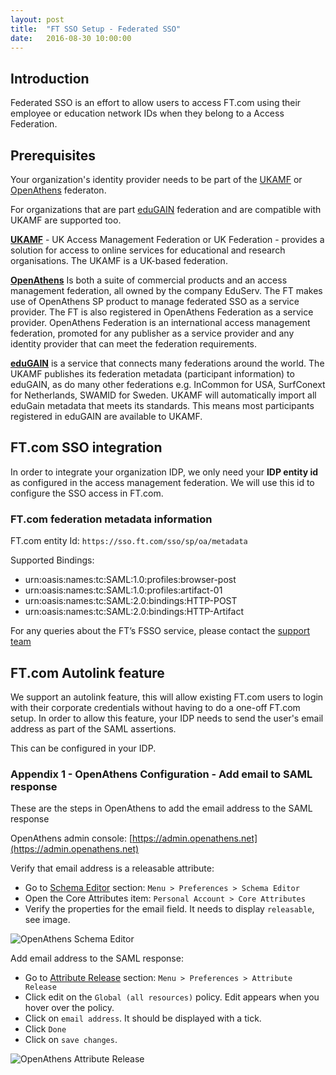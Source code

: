 ```yaml
---
layout: post
title:  "FT SSO Setup - Federated SSO"
date:   2016-08-30 10:00:00
---
```


## Introduction
Federated SSO is an effort to allow users to access FT.com using their employee or education network IDs when they belong to a Access Federation.

## Prerequisites
Your organization's identity provider needs to be part of the [UKAMF](https://www.ukfederation.org.uk/) or [OpenAthens](http://www.openathens.net/) federaton.

For organizations that are part [eduGAIN](http://services.geant.net/edugain/Pages/Home.aspx) federation and are compatible with UKAMF are supported too.

**[UKAMF](https://www.ukfederation.org.uk/)** - UK Access Management Federation or UK Federation  - provides a solution for access to online services for educational and research organisations.  The UKAMF is a UK-based federation.  

**[OpenAthens](http://www.openathens.net/)** Is both a suite of commercial products and an access management federation, all owned by the company EduServ. The FT makes use of OpenAthens SP product to manage federated SSO as a service provider. The FT is also registered in OpenAthens Federation as a service provider. OpenAthens Federation is an international access management federation, promoted for any publisher as a service provider and any identity provider that can meet the federation requirements.

**[eduGAIN](http://services.geant.net/edugain/Pages/Home.aspx)** is a service that connects many federations around the world. The UKAMF publishes its federation metadata (participant information) to eduGAIN, as do many other federations e.g. InCommon for USA, SurfConext for Netherlands, SWAMID for Sweden. UKAMF will automatically import all eduGain metadata that meets its standards. This means most participants registered in eduGAIN are available to UKAMF.

## FT.com SSO integration
In order to integrate your organization IDP, we only need your **IDP entity id** as configured in the access management federation.
We will use this id to configure the SSO access in FT.com.

### FT.com federation metadata information
FT.com entity Id: `https://sso.ft.com/sso/sp/oa/metadata`

Supported Bindings:

* urn:oasis:names:tc:SAML:1.0:profiles:browser-post
* urn:oasis:names:tc:SAML:1.0:profiles:artifact-01
* urn:oasis:names:tc:SAML:2.0:bindings:HTTP-POST
* urn:oasis:names:tc:SAML:2.0:bindings:HTTP-Artifact

For any queries about the FT’s FSSO service, please contact the [support team](mailto:B2B.CustomerSupport@ft.com)

## FT.com Autolink feature
We support an autolink feature, this will allow existing FT.com users to login with their corporate credentials without having to do a one-off FT.com setup.
In order to allow this feature, your IDP needs to send the user's email address as part of the SAML assertions.

This can be configured in your IDP.


### Appendix 1 - OpenAthens Configuration - Add email to SAML response
These are the steps in OpenAthens to add the email address to the SAML response

OpenAthens admin console: [https://admin.openathens.net](https://admin.openathens.net)

Verify that email address is a releasable attribute:

* Go to [Schema Editor](https://admin.openathens.net/#SchemaEditor) section: `Menu > Preferences > Schema Editor`
* Open the Core Attributes item: `Personal Account > Core Attributes`
* Verify the properties for the email field. It needs to display `releasable`, see image.

![OpenAthens Schema Editor](/sso-support/assets/images/openathens-schema-editor.png)

Add email address to the SAML response:

* Go to [Attribute Release](https://admin.openathens.net/#ReleasePolicies) section: `Menu > Preferences > Attribute Release`
* Click edit on the `Global (all resources)` policy. Edit appears when you hover over the policy.
* Click on `email address`. It should be displayed with a tick.
* Click `Done`
* Click on `save changes`.

![OpenAthens Attribute Release](/sso-support/assets/images/openathens-release-attributes.png)
